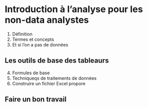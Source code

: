 # Introduction à l’analyse pour les non-data analystes
1. Définition
2. Termes et concepts
3. Et si l’on a pas de données
## Les outils de base des tableaurs
4. Formules de base
5. Techniqueqs de traitements de données
6. Construire un fichier Excel propore
## Faire un bon travail
<!-- 7. Comprendre l'objecif de l'entreprise -->
<!-- 8. Clarifier l'objectif de son département -->
<!-- 9. Séléctionner les indicateurs de performence -->
<!-- 10. Limites et utilité de ces derniers -->
<!-- 11. Mesurer sa performance -->
<!-- 12. Visualiser l'évolution de sa performance -->
<!-- 13. Créer un fichier de suivi -->
<!-- 14. Appliquer ces principes à son propre travail -->